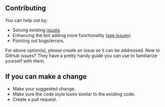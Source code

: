 ## Contributing

You can help out by:

- Solving existing
  [issues](https://github.com/spences10/scottspence.me/labels/bug).
- Enhancing the bot adding more functionality
  [(see issues)](https://github.com/spences10/scottspence.me/labels/enhancement)
- Pointing out bugs/errors.

For above option(s), please create an issue so it can be addressed.
New to GitHub issues? They have a pretty handy guide you can use to
familiarize yourself with them.

## If you can make a change

- Make your suggested change.
- Make sure the code style looks similar to the existing code.
- Create a pull request.
